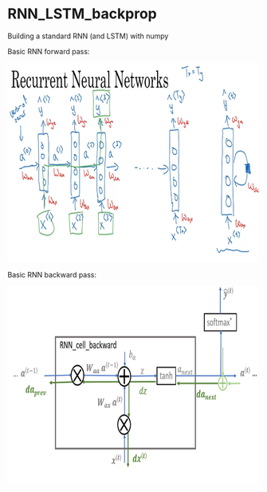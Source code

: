 # RNN_LSTM_backprop
Building a standard RNN (and LSTM) with numpy

Basic RNN forward pass:

<img src="images/RNN_basic_stru1.png" width="800px" height="400px" />

Basic RNN backward pass:

<img src="images/rnn_cell_backward_3a_4.png" width="800px" height="400px" />

